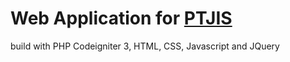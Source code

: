 # Web Application for [PTJIS]

[PTJIS]: https://ptjis.com/

build with PHP Codeigniter 3, HTML, CSS, Javascript and JQuery
